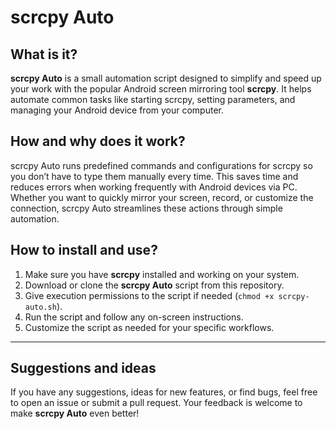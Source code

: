 # scrcpy Auto

## What is it?

**scrcpy Auto** is a small automation script designed to simplify and speed up your work with the popular Android screen mirroring tool **scrcpy**. It helps automate common tasks like starting scrcpy, setting parameters, and managing your Android device from your computer.

## How and why does it work?

scrcpy Auto runs predefined commands and configurations for scrcpy so you don’t have to type them manually every time. This saves time and reduces errors when working frequently with Android devices via PC. Whether you want to quickly mirror your screen, record, or customize the connection, scrcpy Auto streamlines these actions through simple automation.

## How to install and use?

1. Make sure you have **scrcpy** installed and working on your system.
2. Download or clone the **scrcpy Auto** script from this repository.
3. Give execution permissions to the script if needed (`chmod +x scrcpy-auto.sh`).
4. Run the script and follow any on-screen instructions.
5. Customize the script as needed for your specific workflows.

---

## Suggestions and ideas

If you have any suggestions, ideas for new features, or find bugs, feel free to open an issue or submit a pull request. Your feedback is welcome to make **scrcpy Auto** even better!
